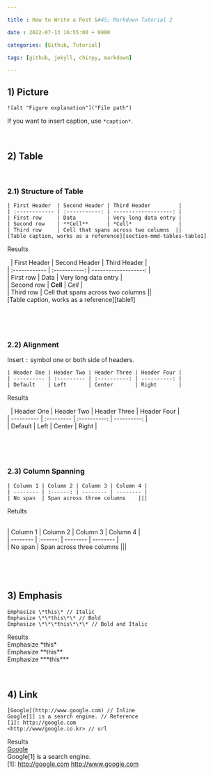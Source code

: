 ```yaml
---

title : How to Write a Post &#45; Markdown Tutorial 2

date : 2022-07-13 16:55:00 + 0900

categories: [Github, Tutorial]

tags: [github, jekyll, chirpy, markdown]

---
```


## 1) Picture 

```
![alt "Figure explanation"]("File path")
```
If you want to insert caption, use `*caption*`.
 
 
&nbsp;&nbsp;&nbsp;&nbsp;
## 2) Table

&nbsp;
### 2.1) Structure of Table

```
| First Header  | Second Header | Third Header         |  
| :------------ | :-----------: | -------------------: |
| First row     | Data          | Very long data entry |
| Second row    | **Cell**      | *Cell*               |
| Third row     | Cell that spans across two columns  ||  
[Table caption, works as a reference][section-mmd-tables-table1]
```
Results  

&nbsp;
| First Header  | Second Header | Third Header         |    
| :------------ | :-----------: | -------------------: |  
| First row     | Data          | Very long data entry |  
| Second row    | **Cell**      | *Cell*               |  
| Third row     | Cell that spans across two columns  ||  
[Table caption, works as a reference][table1]  

&nbsp;
  
&nbsp;
### 2.2) Alignment
Insert `:` symbol one or both side of headers. 

```
| Header One | Header Two | Header Three | Header Four |    
| ---------- | :--------- | :----------: | ----------: |  
| Default    | Left       | Center       | Right       |      
```

Results  

&nbsp; 
| Header One | Header Two | Header Three | Header Four |    
| ---------- | :--------- | :----------: | ----------: |  
| Default    | Left       | Center       | Right       |  

&nbsp;     
  
&nbsp;
### 2.3) Column Spanning

```
| Column 1 | Column 2 | Column 3 | Column 4 |
| -------- | :------: | -------- | -------- |
| No span  | Span across three columns    |||  
```

Retults  

&nbsp;  
| Column 1 | Column 2 | Column 3 | Column 4 |    
| -------- | :------: | -------- | -------- |  
| No span  | Span across three columns    |||  

&nbsp; 
  

&nbsp;&nbsp;&nbsp;&nbsp;
## 3) Emphasis

```
Emphasize \*this\* // Italic
Emphasize \*\*this\*\* // Bold
Emphasize \*\*\*this\*\*\* // Bold and Italic
```
Results  
Emphasize \*this\*   
Emphasize \*\*this\*\*  
Emphasize \*\*\*this\*\*\*   


&nbsp;&nbsp;&nbsp;&nbsp;
## 4) Link

```
[Google](http://www.google.com) // Inline
Google[1] is a search engine. // Reference
[1]: http://google.com 
<http://www/google.co.kr> // url
```
Results  
[Google](http://www.google.com)  
Google[1] is a search engine.   
[1]: http://google.com
<http://www.google.com>   


